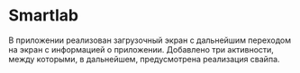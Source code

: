# Smartlab
В приложении реализован загрузочный экран с дальнейшим переходом на экран с информацией о приложении.
Добавлено три активности, между которыми, в дальнейшем, предусмотрена реализация свайпа.
